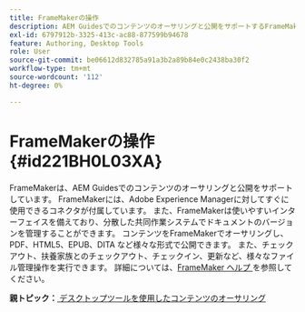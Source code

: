 ```yaml
---
title: FrameMakerの操作
description: AEM Guidesでのコンテンツのオーサリングと公開をサポートするFrameMakerについて説明します。
exl-id: 6797912b-3325-413c-ac88-877599b94678
feature: Authoring, Desktop Tools
role: User
source-git-commit: be06612d832785a91a3b2a89b84e0c2438ba30f2
workflow-type: tm+mt
source-wordcount: '112'
ht-degree: 0%

---
```


# FrameMakerの操作 {#id221BH0L03XA}

FrameMakerは、AEM Guidesでのコンテンツのオーサリングと公開をサポートしています。 FrameMakerには、Adobe Experience Managerに対してすぐに使用できるコネクタが付属しています。 また、FrameMakerは使いやすいインターフェイスを備えており、分散した共同作業システムでドキュメントのバージョンを管理することができます。 コンテンツをFrameMakerでオーサリングし、PDF、HTML5、EPUB、DITA など様々な形式で公開できます。 また、チェックアウト、扶養家族とのチェックアウト、チェックイン、更新など、様々なファイル管理操作を実行できます。 詳細については、[FrameMaker ヘルプ ](https://help.adobe.com/en_US/framemaker/using/index.html) を参照してください。

**親トピック：**[ デスクトップツールを使用したコンテンツのオーサリング ](author-desktop-tools.md)
